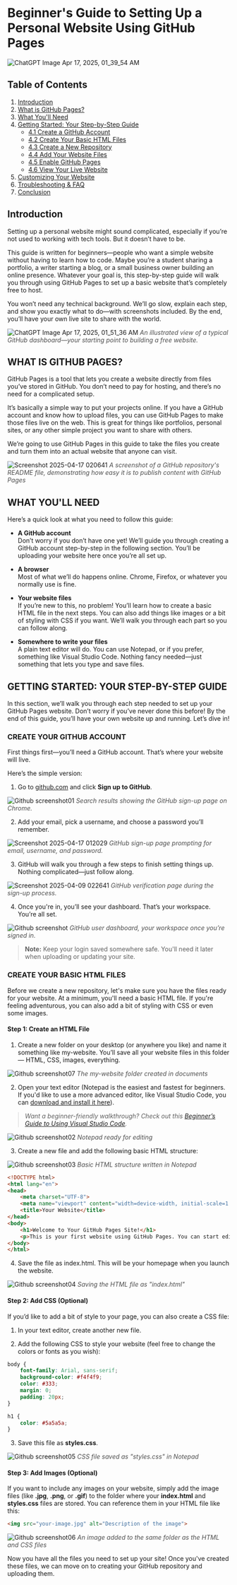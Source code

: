 # Beginner's Guide to Setting Up a Personal Website Using GitHub Pages

![ChatGPT Image Apr 17, 2025, 01_39_54 AM](https://github.com/user-attachments/assets/6a6799bd-dbad-4cf5-adae-fa1fb7a13b73)


## Table of Contents

1. [Introduction](#introduction)  
2. [What is GitHub Pages?](#what-is-github-pages)  
3. [What You'll Need](#what-youll-need)  
4. [Getting Started: Your Step-by-Step Guide](#getting-started-step-by-step-guide)  
    - [4.1 Create a GitHub Account](#41-create-a-github-account)
    - [4.2 Create Your Basic HTML Files](#42-create-your-basic-html-files)
    - [4.3 Create a New Repository](#43-create-a-new-repository)  
    - [4.4 Add Your Website Files](#44-add-your-website-files)  
    - [4.5 Enable GitHub Pages](#45-enable-github-pages)  
    - [4.6 View Your Live Website](#46-view-your-live-website)  
5. [Customizing Your Website](#customizing-your-website)  
6. [Troubleshooting & FAQ](#troubleshooting--faq)  
7. [Conclusion](#conclusion)



## Introduction

Setting up a personal website might sound complicated, especially if you’re not used to working with tech tools. But it doesn’t have to be.

This guide is written for beginners—people who want a simple website without having to learn how to code. Maybe you’re a student sharing a portfolio, a writer starting a blog, or a small business owner building an online presence. Whatever your goal is, this step-by-step guide will walk you through using GitHub Pages to set up a basic website that’s completely free to host.

You won’t need any technical background. We’ll go slow, explain each step, and show you exactly what to do—with screenshots included. By the end, you’ll have your own live site to share with the world.


![ChatGPT Image Apr 17, 2025, 01_51_36 AM](https://github.com/user-attachments/assets/49392fac-8a4b-405d-b31e-3b4dc9ddfe49)
<em style="color: #4f4f4f;">An illustrated view of a typical GitHub dashboard—your starting point to building a free website.</em>



## WHAT IS GITHUB PAGES?

GitHub Pages is a tool that lets you create a website directly from files you’ve stored in GitHub. You don’t need to pay for hosting, and there’s no need for a complicated setup.

It’s basically a simple way to put your projects online. If you have a GitHub account and know how to upload files, you can use GitHub Pages to make those files live on the web. This is great for things like portfolios, personal sites, or any other simple project you want to share with others.

We’re going to use GitHub Pages in this guide to take the files you create and turn them into an actual website that anyone can visit.


![Screenshot 2025-04-17 020641](https://github.com/user-attachments/assets/355fcbaa-fb80-465e-99a4-4df435f31fa7)
<em style = " color: #4F4F4F; "> A screenshot of a GitHub repository's README file, demonstrating how easy it is to publish content with GitHub Pages </em>


## WHAT YOU'LL NEED

Here’s a quick look at what you need to follow this guide:

- **A GitHub account**  
  Don’t worry if you don’t have one yet! We’ll guide you through creating a GitHub account step-by-step in the following section. You’ll be uploading your website here once you’re all set up.

- **A browser**  
  Most of what we’ll do happens online. Chrome, Firefox, or whatever you normally use is fine.

- **Your website files**  
  If you’re new to this, no problem! You’ll learn how to create a basic HTML file in the next steps. You can also add things like images or a bit of styling with CSS if you want. We’ll walk you through each part so you can follow along.

- **Somewhere to write your files**  
  A plain text editor will do. You can use Notepad, or if you prefer, something like Visual Studio Code. Nothing fancy needed—just something that lets you type and save files.


## GETTING STARTED: YOUR STEP-BY-STEP GUIDE

In this section, we’ll walk you through each step needed to set up your GitHub Pages website. Don’t worry if you’ve never done this before! By the end of this guide, you’ll have your own website up and running. Let’s dive in!


### CREATE YOUR GITHUB ACCOUNT

First things first—you’ll need a GitHub account. That’s where your website will live.

Here’s the simple version:

1. Go to [github.com](https://github.com) and click **Sign up to GitHub**.


![Github screenshot01](https://github.com/user-attachments/assets/6eecf376-374d-4390-a102-7e4a0665180a)
<em style = " color: #4F4F4F; "> Search results showing the GitHub sign-up page on Chrome. </em>

2. Add your email, pick a username, and choose a password you’ll remember.

![Screenshot 2025-04-17 012029](https://github.com/user-attachments/assets/89169bb1-d311-4970-8fd3-3836f0d6c4d5)
<em style = " color: #4F4F4F; ">  GitHub sign-up page prompting for email, username, and password. </em>

3. GitHub will walk you through a few steps to finish setting things up. Nothing complicated—just follow along.

![Screenshot 2025-04-09 022641](https://github.com/user-attachments/assets/70adfff7-fbce-4f70-8631-3f8a8f53f2f7)
<em style = " color: #4F4F4F; "> GitHub verification page during the sign-up process. </em>

4. Once you're in, you’ll see your dashboard. That’s your workspace. You’re all set.

![Github screenshot](https://github.com/user-attachments/assets/04a891b2-3943-4775-85e4-e2462975ba5a)
<em style = " color: #4F4F4F; "> GitHub user dashboard, your workspace once you’re signed in. </em>

> **Note:** Keep your login saved somewhere safe. You'll need it later when uploading or updating your site.


### CREATE YOUR BASIC HTML FILES

Before we create a new repository, let's make sure you have the files ready for your website. At a minimum, you'll need a basic HTML file. If you're feeling adventurous, you can also add a bit of styling with CSS or even some images.

#### Step 1: Create an HTML File

1. Create a new folder on your desktop (or anywhere you like) and name it something like my-website.
You’ll save all your website files in this folder — HTML, CSS, images, everything.


![Github screenshot07](https://github.com/user-attachments/assets/fc15d90e-f739-4ac6-b84f-b3e869a8f312)
<em style = " color: #4F4F4F; "> The my-website folder created in documents </em>


2. Open your text editor (Notepad is the easiest and fastest for beginners. If you'd like to use a more advanced editor, like Visual Studio Code, you can [download and install it here](https://code.visualstudio.com/)).

> *Want a beginner-friendly walkthrough? Check out this [Beginner’s Guide to Using Visual Studio Code](https://docs.google.com/document/d/1lyzrPdn4oSSd_5p7aFk7Pgan6-523vPAQq16W2HE0Q4/edit?usp=sharing).*

![Github screenshot02](https://github.com/user-attachments/assets/58541f6e-3745-434a-9ff6-135ae6f735d2)
<em style = " color: #4F4F4F; "> Notepad ready for editing </em>

3. Create a new file and add the following basic HTML structure:


![Github screenshot03](https://github.com/user-attachments/assets/f499afd3-3046-4f43-9a13-02a42dd75428)
<em style = " color: #4F4F4F; "> Basic HTML structure written in Notepad </em>

```html
<!DOCTYPE html>
<html lang="en">
<head>
    <meta charset="UTF-8">
    <meta name="viewport" content="width=device-width, initial-scale=1.0">
    <title>Your Website</title>
</head>
<body>
    <h1>Welcome to Your GitHub Pages Site!</h1>
    <p>This is your first website using GitHub Pages. You can start editing this content and customize it as you like.</p>
</body>
</html>  
```

4. Save the file as index.html. This will be your homepage when you launch the website.

![Github screenshot04](https://github.com/user-attachments/assets/57d49f8e-bb7e-41c5-8285-f6d37f1bc010)
<em style = " color: #4F4F4F; "> Saving the HTML file as "index.html" </em>


#### Step 2: Add CSS (Optional)

If you’d like to add a bit of style to your page, you can also create a CSS file:

1. In your text editor, create another new file.

2. Add the following CSS to style your website (feel free to change the colors or fonts as you wish):

```css
body {
    font-family: Arial, sans-serif;
    background-color: #f4f4f9;
    color: #333;
    margin: 0;
    padding: 20px;
}

h1 {
    color: #5a5a5a;
}
```
3. Save this file as **styles.css**.


![Github screenshot05](https://github.com/user-attachments/assets/280b5f1a-d0c6-40da-8b16-4e9d65d38a52)
<em style = " color: #4F4F4F; "> CSS file saved as "styles.css" in Notepad </em>



#### Step 3: Add Images (Optional)

If you want to include any images on your website, simply add the image files (like **.jpg**, **.png**, or **.gif**) to the folder where your **index.html** and **styles.css** files are stored. You can reference them in your HTML file like this:

```html
<img src="your-image.jpg" alt="Description of the image">
```

![Github screenshot06](https://github.com/user-attachments/assets/53fb8a1a-c9f0-4c39-80de-789bf4669681)
<em style = " color: #4F4F4F; "> An image added to the same folder as the HTML and CSS files </em>

Now you have all the files you need to set up your site! Once you've created these files, we can move on to creating your GitHub repository and uploading them.

